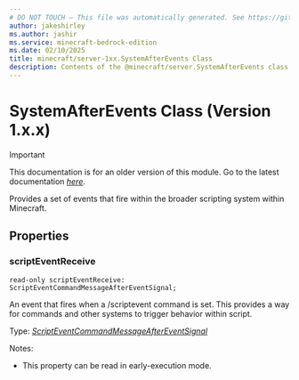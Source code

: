 ```yaml
---
# DO NOT TOUCH — This file was automatically generated. See https://github.com/mojang/minecraftapidocsgenerator to modify descriptions, examples, etc.
author: jakeshirley
ms.author: jashir
ms.service: minecraft-bedrock-edition
ms.date: 02/10/2025
title: minecraft/server-1xx.SystemAfterEvents Class
description: Contents of the @minecraft/server.SystemAfterEvents class (Version 1.x.x).
---
```

# SystemAfterEvents Class (Version 1.x.x)

> [!IMPORTANT]
> This documentation is for an older version of this module. Go to the latest documentation [*here*](../../../scriptapi/minecraft/server/SystemAfterEvents.md).

Provides a set of events that fire within the broader scripting system within Minecraft.

## Properties

### **scriptEventReceive**
`read-only scriptEventReceive: ScriptEventCommandMessageAfterEventSignal;`

An event that fires when a /scriptevent command is set. This provides a way for commands and other systems to trigger behavior within script.

Type: [*ScriptEventCommandMessageAfterEventSignal*](ScriptEventCommandMessageAfterEventSignal.md)

Notes:
  - This property can be read in early-execution mode.
